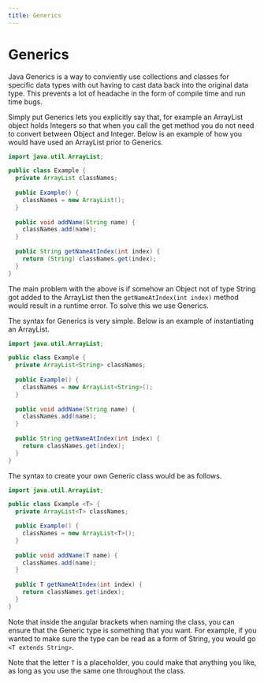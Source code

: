 ```yaml
---
title: Generics
---
```


# Generics

Java Generics is a way to conviently use collections and classes for specific data types with out having to cast data back into the original data type. This prevents a lot of headache in the form of compile time and run time bugs. 

Simply put Generics lets you explicitly say that, for example an ArrayList object holds Integers so that when you call the get method you do not need to convert between Object and Integer. Below is an example of how you would have used an ArrayList prior to Generics.

```java
import java.util.ArrayList;

public class Example {
  private ArrayList classNames;
  
  public Example() {
    classNames = new ArrayList();
  }
  
  public void addName(String name) {
    classNames.add(name);
  }
  
  public String getNameAtIndex(int index) {
    return (String) classNames.get(index);
  }
}
```

The main problem with the above is if somehow an Object not of type String got added to the ArrayList then the `getNameAtIndex(int index)` method would result in a runtime error. To solve this we use Generics.

The syntax for Generics is very simple. Below is an example of instantiating an ArrayList.

```java
import java.util.ArrayList;

public class Example {
  private ArrayList<String> classNames;
  
  public Example() {
    classNames = new ArrayList<String>();
  }
  
  public void addName(String name) {
    classNames.add(name);
  }
  
  public String getNameAtIndex(int index) {
    return classNames.get(index);
  }
}
```

The syntax to create your own Generic class would be as follows.

```java
import java.util.ArrayList;

public class Example <T> {
  private ArrayList<T> classNames;

  public Example() {
    classNames = new ArrayList<T>();
  }
  
  public void addName(T name) {
    classNames.add(name);
  }
  
  public T getNameAtIndex(int index) {
    return classNames.get(index);
  }
}
```

Note that inside the angular brackets when naming the class, you can ensure that the Generic type is something that 
you want. For example, if you wanted to make sure the type can be read as a form of String, you would go `<T extends String>`.

Note that the letter `T` is a placeholder, you could make that anything you like, as long as you use the same one 
throughout the class.
